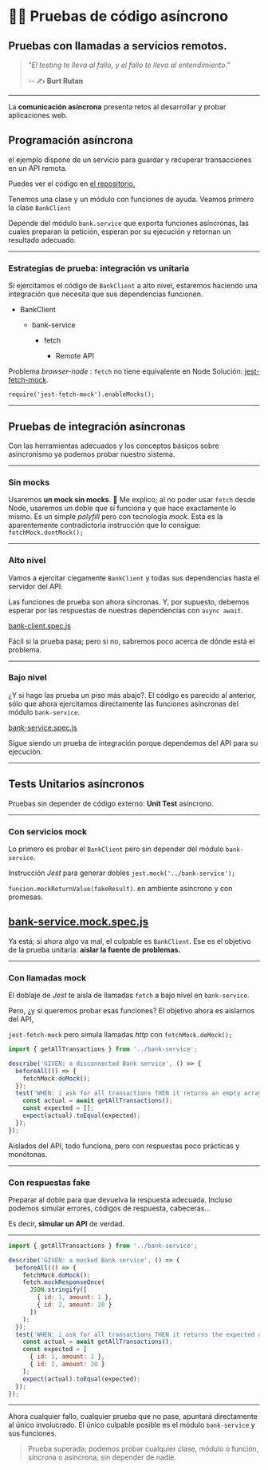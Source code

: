 # 🏇🏼 Pruebas de código asíncrono

## Pruebas con llamadas a servicios remotos.

> _"El testing te lleva al fallo, y el fallo te lleva al entendimiento."_
>
> -- ✍️ **Burt Rutan**

---

La **comunicación asíncrona** presenta retos al desarrollar y probar aplicaciones web.

## Programación asíncrona

el ejemplo dispone de un servicio para guardar y recuperar transacciones en un API remota.

Puedes ver el código en [el repositorio.](https://github.com/LabsAdemy/WebTesting_unit_Labs/tree/master/src/unit/async)

Tenemos una clase y un módulo con funciones de ayuda. Veamos primero la clase `BankClient`

Depende del módulo `bank.service` que exporta funciones asíncronas, las cuales preparan la petición, esperan por su ejecución y retornan un resultado adecuado.

---

### Estrategias de prueba: integración vs unitaria

Si ejercitamos el código de `BankClient` a alto nivel, estaremos haciendo una integración que necesita que sus dependencias funcionen.

- BankClient

  - bank-service

    - fetch

      - Remote API

Problema _browser-node_ : `fetch` no tiene equivalente en Node
Solución: [jest-fetch-mock](https://github.com/jefflau/jest-fetch-mock).

`require('jest-fetch-mock').enableMocks();`

---

## Pruebas de integración asíncronas

Con las herramientas adecuados y los conceptos básicos sobre asincronismo ya podemos probar nuestro sistema.

---

### Sin mocks

Usaremos **un mock sin mocks**. 🥴 Me explico; al no poder usar `fetch` desde Node, usaremos un doble que sí funciona y que hace exactamente lo mismo. Es un simple _polyfill_ pero con tecnología _mock_. Esta es la aparentemente contradictoria instrucción  que lo consigue: `fetchMock.dontMock();`

---

### Alto nivel

Vamos a ejercitar ciegamente `BankClient` y todas sus dependencias hasta el servidor del API.

Las funciones de prueba son ahora síncronas. Y, por supuesto, debemos esperar por las respuestas de nuestras dependencias con `async await`.

[bank-client.spec.js](https://github.com/LabsAdemy/WebTesting_unit_Labs/blob/master/src/unit/async/tests/bank-client.spec.js)

Fácil si la prueba pasa; pero si no, sabremos poco acerca de dónde está el problema.

---

### Bajo nivel

¿Y si hago las prueba un piso más abajo?. El código es parecido al anterior, sólo que ahora ejercitamos directamente las funciones asíncronas del módulo `bank-service`.

[bank-service.spec.js](https://github.com/LabsAdemy/WebTesting_unit_Labs/blob/master/src/unit/async/tests/bank-service.spec.js)

Sigue siendo un prueba de integración porque dependemos del API para su ejecución.

---

## Tests Unitarios asíncronos

Pruebas sin depender de código externo:  **Unit Test** asíncrono.

---

### Con servicios mock

Lo primero es probar el `BankClient` pero sin depender del módulo `bank-service`.

Instrucción _Jest_ para generar dobles `jest.mock('../bank-service');`


 `funcion.mockReturnValue(fakeResult)`. en ambiente asíncrono y con promesas.

[bank-service.mock.spec.js](https://github.com/LabsAdemy/WebTesting_unit_Labs/blob/master/src/unit/async/tests/bank-service.mock.spec.js)
---


Ya está; si ahora algo va mal, el culpable es `BankClient`. Ese es el objetivo de la prueba unitaria: **aislar la fuente de problemas.**

---

### Con llamadas mock

El doblaje de _Jest_ te aísla de llamadas `fetch`  a bajo nivel en `bank-service`.

Pero, ¿y si queremos probar esas funciones? El objetivo ahora es aislarnos del API,

`jest-fetch-mock` pero simula llamadas _http_ con `fetchMock.doMock();`

```js
import { getAllTransactions } from '../bank-service';

describe('GIVEN: a disconnected Bank service', () => {
  beforeAll(() => {
    fetchMock.doMock();
  });
  test('WHEN: i ask for all transactions THEN it returns an empty array', async () => {
    const actual = await getAllTransactions();
    const expected = [];
    expect(actual).toEqual(expected);
  });
});
```

Aislados del API, todo funciona, pero con respuestas poco prácticas y monótonas.

---

### Con respuestas fake

Preparar al doble para que devuelva la respuesta adecuada.
Incluso podemos simular errores, códigos de respuesta, cabeceras...

Es decir, **simular un API** de verdad.

---

```js
import { getAllTransactions } from '../bank-service';

describe('GIVEN: a mocked Bank service', () => {
  beforeAll(() => {
    fetchMock.doMock();
    fetch.mockResponseOnce(
      JSON.stringify([
        { id: 1, amount: 1 },
        { id: 2, amount: 20 }
      ])
    );
  });
  test('WHEN: i ask for all transactions THEN it returns the expected array', async () => {
    const actual = await getAllTransactions();
    const expected = [
      { id: 1, amount: 1 },
      { id: 2, amount: 20 }
    ];
    expect(actual).toEqual(expected);
  });
});
```
---

Ahora cualquier fallo, cualquier prueba que no pase, apuntará directamente al único involucrado. El único culpable posible es el módulo `bank-service` y sus funciones.

> Prueba superada; podemos probar cualquier clase, módulo o función, síncrona o asíncrona, sin depender de nadie.